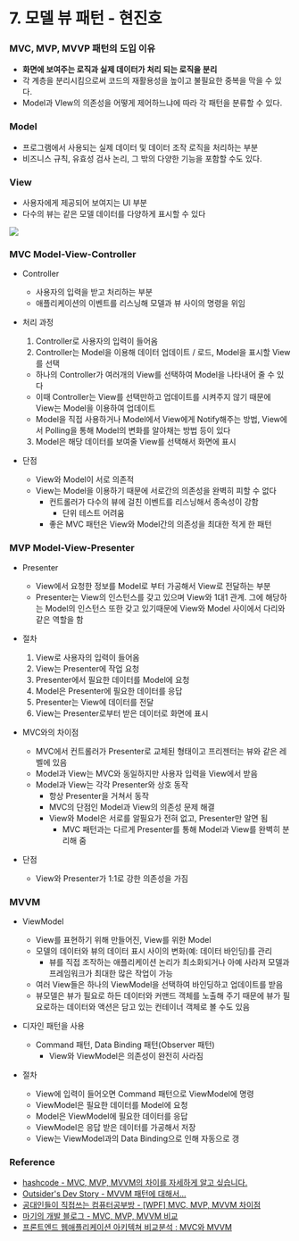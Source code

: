 # 7. 모델 뷰 패턴 - 현진호

### MVC, MVP, MVVP 패턴의 도입 이유
- **화면에 보여주는 로직과 실제 데이터가 처리 되는 로직을 분리**
- 각 계층을 분리시킴으로써 코드의 재활용성을 높이고 불필요한 중복을 막을 수 있다.
- Model과 VIew의 의존성을 어떻게 제어하느냐에 따라 각 패턴을 분류할 수 있다.

### Model
- 프로그램에서 사용되는 실제 데이터 및 데이터 조작 로직을 처리하는 부분
- 비즈니스 규칙, 유효성 검사 논리, 그 밖의 다양한 기능을 포함할 수도 있다.

### View
- 사용자에게 제공되어 보여지는 UI 부분
- 다수의 뷰는 같은 모델 데이터를 다양하게 표시할 수 있다

<img src='./img/MVC-MVP-MVVM.png'>


### MVC Model-View-Controller
- Controller
  - 사용자의 입력을 받고 처리하는 부분
  - 애플리케이션의 이벤트를 리스닝해 모델과 뷰 사이의 명령을 위임
- 처리 과정
  1. Controller로 사용자의 입력이 들어옴
  2. Controller는 Model을 이용해 데이터 업데이트 / 로드, Model을 표시할 View를 선택
    - 하나의 Controller가 여러개의 View를 선택하여 Model을 나타내어 줄 수 있다
    - 이때 Controller는 View를 선택만하고 업데이트를 시켜주지 않기 때문에 View는 Model을 이용하여 업데이트 
    - Model을 직접 사용하거나 Model에서 View에게 Notify해주는 방법, View에서 Polling을 통해 Model의 변화를 알아채는 방법 등이 있다
  3. Model은 해당 데이터를 보여줄 View를 선택해서 화면에 표시

- 단점
  - View와 Model이 서로 의존적
  - View는 Model을 이용하기 때문에 서로간의 의존성을 완벽히 피할 수 없다
    - 컨트롤러가 다수의 뷰에 걸친 이벤트를 리스닝해서 종속성이 강함
      - 단위 테스트 어려움
    - 좋은 MVC 패턴은 View와 Model간의 의존성을 최대한 적게 한 패턴

### MVP Model-View-Presenter
- Presenter
  - View에서 요청한 정보를 Model로 부터 가공해서 View로 전달하는 부분
  - Presenter는 View의 인스턴스를 갖고 있으며 View와 1대1 관계. 그에 해당하는 Model의 인스턴스 또한 갖고 있기때문에 View와 Model 사이에서 다리와 같은 역할을 함

- 절차
  1. View로 사용자의 입력이 들어옴
  2. View는 Presenter에 작업 요청
  3. Presenter에서 필요한 데이터를 Model에 요청
  4. Model은 Presenter에 필요한 데이터를 응답
  5. Presenter는 View에 데이터를 전달
  6. View는 Presenter로부터 받은 데이터로 화면에 표시

- MVC와의 차이점
  - MVC에서 컨트롤러가 Presenter로 교체된 형태이고 프리젠터는 뷰와 같은 레벨에 있음
  - Model과 View는 MVC와 동일하지만 사용자 입력을 View에서 받음
  - Model과 View는 각각 Presenter와 상호 동작
    - 항상 Presenter을 거쳐서 동작
    - MVC의 단점인 Model과 View의 의존성 문제 해결
    - View와 Model은 서로를 알필요가 전혀 없고, Presenter만 알면 됨
      - MVC 패턴과는 다르게 Presenter를 통해 Model과 View를 완벽히 분리해 줌

- 단점
  - View와 Presenter가 1:1로 강한 의존성을 가짐

### MVVM 
- ViewModel
  - View를 표현하기 위해 만들어진, View를 위한 Model
  - 모델의 데이터와 뷰의 데이터 표시 사이의 변화(예: 데이터 바인딩)를 관리
    - 뷰를 직접 조작하는 애플리케이션 논리가 최소화되거나 아예 사라져 모델과 프레임워크가 최대한 많은 작업이 가능
  - 여러 View들은 하나의 ViewModel을 선택하여 바인딩하고 업데이트를 받음
  -  뷰모델은 뷰가 필요로 하든 데이터와 커맨드 객체를 노출해 주기 때문에 뷰가 필요로하는 데이터와 액션은 담고 있는 컨테이너 객체로 볼 수도 있음

- 디자인 패턴을 사용
  - Command 패턴, Data Binding 패턴(Observer 패턴)
    - View와 ViewModel은 의존성이 완전히 사라짐

- 절차
  - View에 입력이 들어오면 Command 패턴으로 ViewModel에 명령
  - ViewModel은 필요한 데이터를 Model에 요청
  - Model은 ViewModel에 필요한 데이터를 응답
  - ViewModel은 응답 받은 데이터를 가공해서 저장
  - View는 ViewModel과의 Data Binding으로 인해 자동으로 갱


### Reference
- [hashcode - MVC, MVP, MVVM의 차이를 자세하게 알고 싶습니다.](http://hashcode.co.kr/questions/3764/mvc-mvp-mvvm의-차이를-자세하게-알고-싶습니다)
- [Outsider's Dev Story - MVVM 패턴에 대해서...](https://blog.outsider.ne.kr/672)
- [공대인들이 직접쓰는 컴퓨터공부방 - [WPF] MVC, MVP, MVVM 차이점](http://hackersstudy.tistory.com/71)
- [마기의 개발 블로그 - MVC, MVP, MVVM 비교](https://magi82.github.io/android-mvc-mvp-mvvm/)
- [프론트엔드 웹애플리케이션 아키텍쳐 비교분석 : MVC와 MVVM](https://medium.com/@manyoung/프론트엔드-웹애플리케이션-아키텍쳐-비교분석-mvc와-mvvm-e446a0f46d8c)
